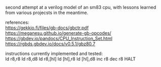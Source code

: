 second attempt at a verilog model of an sm83 cpu, with lessons learned from various projecsts in the meantime.

references:\
https://gekkio.fi/files/gb-docs/gbctr.pdf \
https://meganesu.github.io/generate-gb-opcodes/ \
https://gbdev.io/pandocs/CPU_Instruction_Set.html \
https://rgbds.gbdev.io/docs/v0.5.1/gbz80.7

instructions currently implemented and tested:\
ld r8,r8
ld r8,d8
ld r8,[hl]
ld [hl],r8
ld [hl],d8
inc r8
dec r8
HALT
